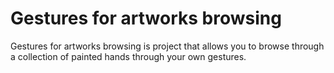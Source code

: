 # Gestures for artworks browsing

Gestures for artworks browsing is project that allows you to browse through a collection of painted hands through your own gestures.
